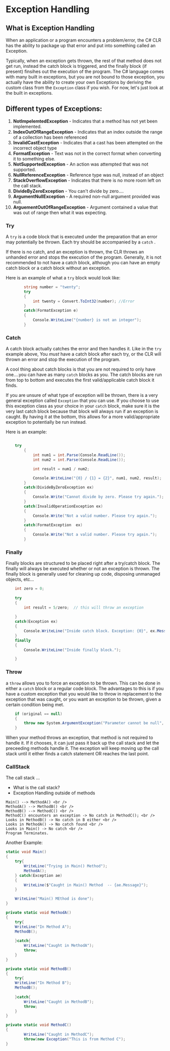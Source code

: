 # Exception Handling

## What is Exception Handling

When an application or a program encounters a problem/error, the C# CLR has the ability to package up that error 
and put into something called an Exception.

Typically, when an exception gets thrown, the rest of that method does not get run, instead the catch block is triggered, and the finally block (if present) finsihes out the 
execution of the program. 
The C# language comes with many built in exceptions, but you are not bound to those exception, you actually have the ability to create your own Exceptions by deriving the 
custom class from the `Exception` class if you wish. For now, let's just look at the built in exceptions. 

## Different types of Exceptions:

1. **NotImpelemtedException** - Indicates that a method has not yet been implemented. 
1. **IndexOutOfRangeException** - Indicates that an index outside the range of a collection has been referenced
1. **InvalidCastException** -  Indicates that a cast has been attempted on the incorrect object type
1. **FormatException** - Text was not in the correct format when converting it to something else.
1. **NotSupportedException** - An action was attempted that was not supported.
1. **NullReferenceException** - Reference type was null, instead of an object
1. **StackOverflowException** - Indicates that there is no more room left on the call stack. 
1. **DivideByZeroException** - You can't divide by zero....
1. **ArgumentNullException** - A required non-null argument provided was null.
1. **ArguementOutOfRangeException** - Argument contained a value that was out of range then what it was expecting. 

### Try

 A `try` is a code block that is executed under the preparation that an error may potentially be thrown. 
 Each try should be accompanied by a 
 `catch` . 

If there is no catch, and an exception is thrown, the CLR throws an unhanded error and stops the execution of the program. 
Generally, it is not recommended to not have a catch block, although you can have an empty catch block or a catch block without an exception. 

Here is an example of what a `try` block would look like:

```csharp
		string number = "twenty";
		try
		{
			int twenty = Convert.ToInt32(number); //Error
		}
		catch(FormatException e)
		{
			Console.WriteLine("{number} is not an integer");
		}
```

### Catch

A catch block actually catches the error and then handles it. Like in the `try` example above, You *must* have a catch block after each try, or the CLR will thrown
an error and stop the execution of the program.

A cool thing about catch blocks is that you are not required to only have one....you can have as many `catch` blocks as you. The catch blocks are run from top to bottom and executes
the first valid/applicable catch block it finds. 

If you are unsure of what type of exception will be thrown, there is a very general exception called `Exception` that you can use. If you choose to use
this exception class as your choice in your `catch` block, make sure it is the very last catch block because that block will always run if an exception is caught. 
By having it at the bottom, this allows for a more valid/appropriate exception to potentially be run instead. 

Here is an example:

```csharp

	try
        {
            int num1 = int.Parse(Console.ReadLine());
            int num2 = int.Parse(Console.ReadLine());

            int result = num1 / num2;

            Console.WriteLine("{0} / {1} = {2}", num1, num2, result);
        }
        catch(DivideByZeroException ex)
        {
            Console.Write("Cannot divide by zero. Please try again.");
        }
        catch(InvalidOperationException ex)
        {
            Console.Write("Not a valid number. Please try again.");
        }
        catch(FormatException  ex)
        {
            Console.Write("Not a valid number. Please try again.");
        }

```

### Finally

Finally blocks are structured to be placed right after a try/catch block. The finally will always be executed whether or not an exception is thrown. 
The finally block is generally used for cleaning up code, disposing unmanaged objects, etc...

```csharp
    int zero = 0;    
    
    try
    {
        int result = 5/zero;  // this will throw an exception       
            
    }
    catch(Exception ex)
    {
        Console.WriteLine("Inside catch block. Exception: {0}", ex.Message );
    }
    finally
    {
        Console.WriteLine("Inside finally block.");

    }

```

### Throw

a `throw` allows you to force an exception to be thrown. This can be done in either a `catch` block or a regular code block.
The advantages to this is if you have a custom exception that you would like to throw in replacement to the exception that was caught, or
you want an exception to be thrown, given a certain condition being met. 


```csharp
    if (original == null)
    {
        throw new System.ArgumentException("Parameter cannot be null", "original");
    }

```
When your method throws an exception, that method is not required to handle it. If it chooses, it can just pass it back up the call stack and let the preceeding methods
handle it. The exception will keep moving up the call stack until it either finds a catch statement OR reaches the last point. 

### CallStack

The call stack ...

- What is the call stack?
- Exception Handling outside of methods

```
Main() --> MethodA() <br />
MethodA() --> MethodB() <br />
MethodB() --> MethodC() <br />
MethodC() encounters an exception -> No catch in MethodC(); <br />
Looks in MethodB() -> No catch in B either <br />
Looks in MethodA() -> No catch found <br />
Looks in Main() -> No catch <br />
Program Terminates. 

```

Another Example:

```csharp
static void Main()
{
	try{
		WriteLine("Trying in Main() Method");
		MethodA();
	} catch(Exception ae)
	{
		WriteLine($"Caught in Main() Method  -- {ae.Message}");
	}

	WriteLine("Main() MEthod is done");
}

private static void MethodA()
{
	try{
	WriteLine("In Method A");
	MethodB();
	
	}catch{
		WriteLine("Caught in MethodA");
		throw;
	}
}

private static void MethodB()
{
	try{
	WriteLine("In Method B");
	MethodB();
	
	}catch{
		WriteLine("Caught in MethodB");
		throw;
	}
}

private static void MethodC()
{
		WriteLine("Caught in MethodC");
		throw(new Exception("This is from Method C");
}
```